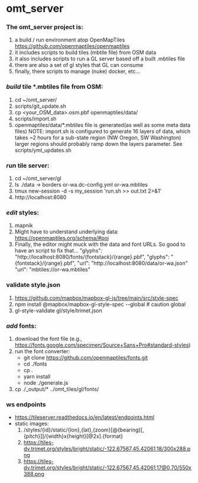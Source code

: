 omt_server
==========

### The omt_server project is:
  1. a build / run environment atop OpenMapTiles https://github.com/openmaptiles/openmaptiles
  1. it includes scripts to build tiles (mbtile file) from OSM data
  1. it also includes scripts to run a GL server based off a built .mbtiles file
  1. there are also a set of gl styles that GL can consume
  1. finally, there scripts to manage (nuke) docker, etc...


### **_build_** tile *.mbtiles file from OSM:
  1. cd ~/omt_server/
  1. scripts/git_update.sh
  1. cp <your_OSM_data>.osm.pbf openmaptiles/data/
  1. scripts/import.sh
  1. openmaptiles/data/*.mbtiles file is generated(as well as some meta data files)
  NOTE: import.sh is configured to generate 16 layers of data, which takes ~2 hours for a sub-state region (NW Oregon, SW Washington)
        larger regions should probably ramp down the layers parameter. See scripts/yml_updates.sh


###  **_run_** tile server:
  1. cd ~/omt_server/gl
  1. ls ./data -> borders or-wa.dc-config.yml  or-wa.mbtiles
  1. tmux new-session -d -s my_session 'run.sh >> out.txt 2>&1'
  1. http://localhost:8080


### **_edit_** styles:
  1. mapnik
  1. Might have to understand underlying data: https://openmaptiles.org/schema/#poi
  1. Finally, the editor might muck with the data and font URLs.  So good to have an script to fix that...
     "glyphs": "http://localhost:8080/fonts/{fontstack}/{range}.pbf",
     "glyphs": "{fontstack}/{range}.pbf",
     "url": "http://localhost:8080/data/or-wa.json"
     "url": "mbtiles://or-wa.mbtiles"


### validate style.json
  1. https://github.com/mapbox/mapbox-gl-js/tree/main/src/style-spec
  1. npm install @mapbox/mapbox-gl-style-spec --global  # caution global
  1. gl-style-validate gl/style/trimet.json


### **_add_** fonts:
  1. download the font file (e.g., 
  https://fonts.google.com/specimen/Source+Sans+Pro#standard-styles)
  1. run the font converter:
     - git clone https://github.com/openmaptiles/fonts.git
     - cd ./fonts
     - cp <your new font dir> .
     - yarn install
     - node ./generate.js
  1. cp ./_output/* ../omt_tiles/gl/fonts/


### ws endpoints
  - https://tileserver.readthedocs.io/en/latest/endpoints.html
  - static images:
    1. /styles/{id}/static/{lon},{lat},{zoom}[@{bearing}[,{pitch}]]/{width}x{height}[@2x].{format}
    1. https://tiles-dv.trimet.org/styles/bright/static/-122.67567,45.42061,18/300x288.png
    1. https://tiles-dv.trimet.org/styles/bright/static/-122.67567,45.42061,17@0,70/550x388.png 
